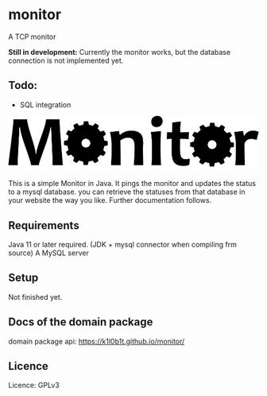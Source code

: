# monitor
A TCP monitor

**Still in development:** Currently the monitor works, but the database connection is not implemented yet. 

## Todo:

- SQL integration

![Logo](monitorLogo.png)

This is a simple Monitor in Java. It pings the monitor and updates the status to a mysql database. you can retrieve the statuses from that database in your website the way you like. Further documentation follows.

## Requirements
Java 11 or later required. (JDK + mysql connector when compiling frm source)
A MySQL server

## Setup
Not finished yet.

## Docs of the domain package

domain package api: <https://k1l0b1t.github.io/monitor/>

## Licence
Licence: GPLv3